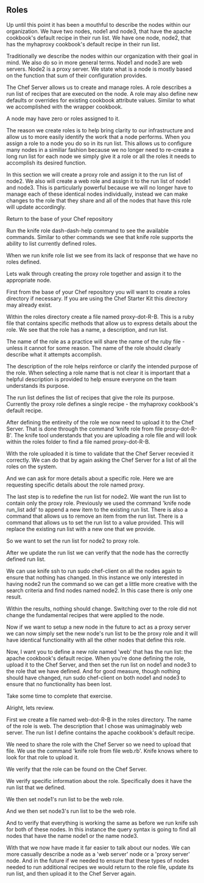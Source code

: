 ## Roles

Up until this point it has been a mouthful to describe the nodes within our organization. We have two nodes, node1 and node3, that have the apache cookbook's default recipe in their run list. We have one node, node2, that has the myhaproxy cookbook's default recipe in their run list.

Traditionally we describe the nodes within our organization with their goal in mind. We also do so in more general terms. Node1 and node3 are web servers. Node2 is a proxy server. We state what is a node is mostly based on the function that sum of their configuration provides.

The Chef Server allows us to create and manage roles. A role describes a run list of recipes that are executed on the node. A role may also define new defaults or overrides for existing cookbook attribute values. Similar to what we accomplished with the wrapper cookbook.

A node may have zero or roles assigned to it.

The reason we create roles is to help bring clarity to our infrastructure and allow us to more easily identify the work that a node performs. When you assign a role to a node you do so in its run list. This allows us to configure many nodes in a similiar fashion because we no longer need to re-create a long run list for each node we simply give it a role or all the roles it needs to accomplish its desired function.

In this section we will create a proxy role and assign it to the run list of node2. We also will create a web role and assign it to the run list of node1 and node3. This is particularly powerful because we will no longer have to manage each of these identical nodes individually, instead we can make changes to the role that they share and all of the nodes that have this role will update accordingly.

Return to the base of your Chef repository

Run the knife role dash-dash-help command to see the available commands. Similar to other commands we see that knife role supports the ability to list currently defined roles.

When we run knife role list we see from its lack of response that we have no roles defined.

Lets walk through creating the proxy role together and assign it to the appropriate node.

First from the base of your Chef repository you will want to create a roles directory if necessary. If you are using the Chef Starter Kit this directory may already exist.

Within the roles directory create a file named proxy-dot-R-B. This is a ruby file that contains specific methods that allow us to express details about the role. We see that the role has a name, a description, and run list.

The name of the role as a practice will share the name of the ruby file - unless it cannot for some reason. The name of the role should clearly describe what it attempts accomplish.

The description of the role helps reinforce or clarify the intended purpose of the role. When selecting a role name that is not clear it is important that a helpful description is provided to help ensure everyone on the team understands its purpose.

The run list defines the list of recipes that give the role its purpose. Currently the proxy role defines a single recipe - the myhaproxy cookbook's default recipe.

After defining the entireity of the role we now need to upload it to the Chef Server. That is done through the command 'knife role from file proxy-dot-R-B'. The knife tool understands that you are uploading a role file and will look within the roles folder to find a file named proxy-dot-R-B.

With the role uploaded it is time to validate that the Chef Server recevied it correctly. We can do that by again asking the Chef Server for a list of all the roles on the system.

And we can ask for more details about a specific role. Here we are requesting specific details about the role named proxy.

The last step is to redefine the run list for node2. We want the run list to contain only the proxy role. Previously we used the command 'knife node run_list add' to append a new item to the existing run list. There is also a command that allows us to remove an item from the run list. There is a command that allows us to set the run list to a value provided. This will replace the existing run list with a new one that we provide.

So we want to set the run list for node2 to proxy role.

After we update the run list we can verify that the node has the correctly defined run list.

We can use knife ssh to run sudo chef-client on all the nodes again to ensure that nothing has changed. In this instance we only interested in having node2 run the command so we can get a little more creative with the search criteria and find nodes named node2. In this case there is only one result.

Within the results, nothing should change. Switching over to the role did not change the fundamental recipes that were applied to the node.

Now if we want to setup a new node in the future to act as a proxy server we can now simply set the new node's run list to be the proxy role and it will have identical functionality with all the other nodes that define this role.

Now, I want you to define a new role named 'web' that has the run list: the apache cookbook's default recipe. When you're done defining the role, upload it to the Chef Server, and then set the run list on node1 and node3 to the role that we have defined. And for good measure, though nothing should have changed, run sudo chef-client on both node1 and node3 to ensure that no functionality has been lost.

Take some time to complete that exercise.

Alright, lets review.

First we create a file named web-dot-R-B in the roles directory. The name of the role is web. The description that I chose was unimaginably web server. The run list I define contains the apache cookbook's default recipe.

We need to share the role with the Chef Server so we need to upload that file. We use the command 'knife role from file web.rb'. Knife knows where to look for that role to upload it.

We verify that the role can be found on the Chef Server.

We verify specific information about the role. Specifically does it have the run list that we defined.

We then set node1's run list to be the web role.

And we then set node3's run list to be the web role.

And to verify that everything is working the same as before we run knife ssh for both of these nodes. In this instance the query syntax is going to find all nodes that have the name node1 or the name node3.

With that we now have made it far easier to talk about our nodes. We can more casually describe a node as a 'web server' node or a 'proxy server' node. And in the future if we needed to ensure that these types of nodes needed to run additional recipes we would return to the role file, update its run list, and then upload it to the Chef Server again.